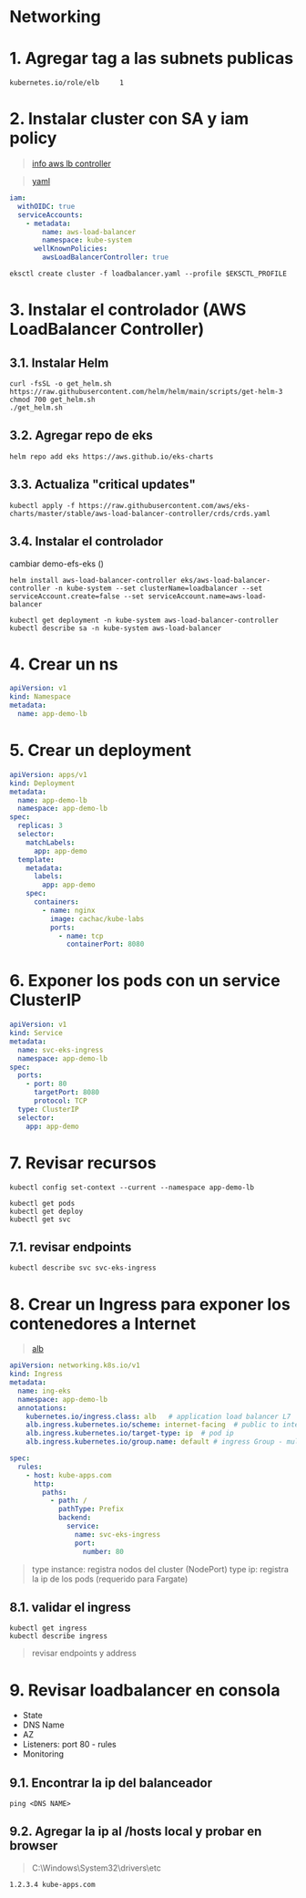 # Networking <!-- omit in toc -->


# 1. Agregar tag a las subnets publicas
```
kubernetes.io/role/elb     1
```
# 2. Instalar cluster con SA y iam policy
> [info aws lb controller](https://docs.aws.amazon.com/eks/latest/userguide/aws-load-balancer-controller.html)

> [yaml](./assets/cluster/loadbalancer.yaml)

```yaml
iam:
  withOIDC: true
  serviceAccounts:
    - metadata:
        name: aws-load-balancer
        namespace: kube-system
      wellKnownPolicies:
        awsLoadBalancerController: true
```
```
eksctl create cluster -f loadbalancer.yaml --profile $EKSCTL_PROFILE
```
# 3. Instalar el controlador (AWS LoadBalancer Controller)
## 3.1. Instalar Helm
```
curl -fsSL -o get_helm.sh https://raw.githubusercontent.com/helm/helm/main/scripts/get-helm-3
chmod 700 get_helm.sh
./get_helm.sh
```

## 3.2. Agregar repo de eks
```
helm repo add eks https://aws.github.io/eks-charts
```

## 3.3. Actualiza "critical updates"
```
kubectl apply -f https://raw.githubusercontent.com/aws/eks-charts/master/stable/aws-load-balancer-controller/crds/crds.yaml
```

## 3.4. Instalar el controlador
cambiar <cluster-name>
demo-efs-eks ()

```
helm install aws-load-balancer-controller eks/aws-load-balancer-controller -n kube-system --set clusterName=loadbalancer --set serviceAccount.create=false --set serviceAccount.name=aws-load-balancer

kubectl get deployment -n kube-system aws-load-balancer-controller
kubectl describe sa -n kube-system aws-load-balancer
```
# 4. Crear un ns
```yaml
apiVersion: v1
kind: Namespace
metadata:
  name: app-demo-lb
```

# 5. Crear un deployment
```yaml
apiVersion: apps/v1
kind: Deployment
metadata:
  name: app-demo-lb
  namespace: app-demo-lb
spec:
  replicas: 3
  selector:
    matchLabels:
      app: app-demo
  template:
    metadata:
      labels:
        app: app-demo
    spec:
      containers:
        - name: nginx
          image: cachac/kube-labs
          ports:
            - name: tcp
              containerPort: 8080
```

# 6. Exponer los pods con un service ClusterIP
```yaml
apiVersion: v1
kind: Service
metadata:
  name: svc-eks-ingress
  namespace: app-demo-lb
spec:
  ports:
    - port: 80
      targetPort: 8080
      protocol: TCP
  type: ClusterIP
  selector:
    app: app-demo
```

# 7. Revisar recursos
```
kubectl config set-context --current --namespace app-demo-lb

kubectl get pods
kubectl get deploy
kubectl get svc

```
## 7.1. revisar endpoints
```
kubectl describe svc svc-eks-ingress
```

# 8. Crear un Ingress para exponer los contenedores a Internet
> [alb](https://docs.amazonaws.cn/en_us/eks/latest/userguide/alb-ingress.html)
```yaml
apiVersion: networking.k8s.io/v1
kind: Ingress
metadata:
  name: ing-eks
  namespace: app-demo-lb
  annotations:
    kubernetes.io/ingress.class: alb   # application load balancer L7
    alb.ingress.kubernetes.io/scheme: internet-facing  # public to internet
    alb.ingress.kubernetes.io/target-type: ip  # pod ip
    alb.ingress.kubernetes.io/group.name: default # ingress Group - multi resources

spec:
  rules:
    - host: kube-apps.com
      http:
        paths:
          - path: /
            pathType: Prefix
            backend:
              service:
                name: svc-eks-ingress
                port:
                  number: 80
```
> type instance: registra nodos del cluster (NodePort)
> type ip: registra la ip de los pods (requerido para Fargate)

## 8.1. validar el ingress
```
kubectl get ingress
kubectl describe ingress
```
> revisar endpoints y address

# 9. Revisar loadbalancer en consola
- State
- DNS Name
- AZ
- Listeners: port 80 - rules
- Monitoring

## 9.1. Encontrar la ip del balanceador
```
ping <DNS NAME>
```

## 9.2. Agregar la ip al /hosts local y probar en browser
> C:\Windows\System32\drivers\etc

```
1.2.3.4 kube-apps.com
```

